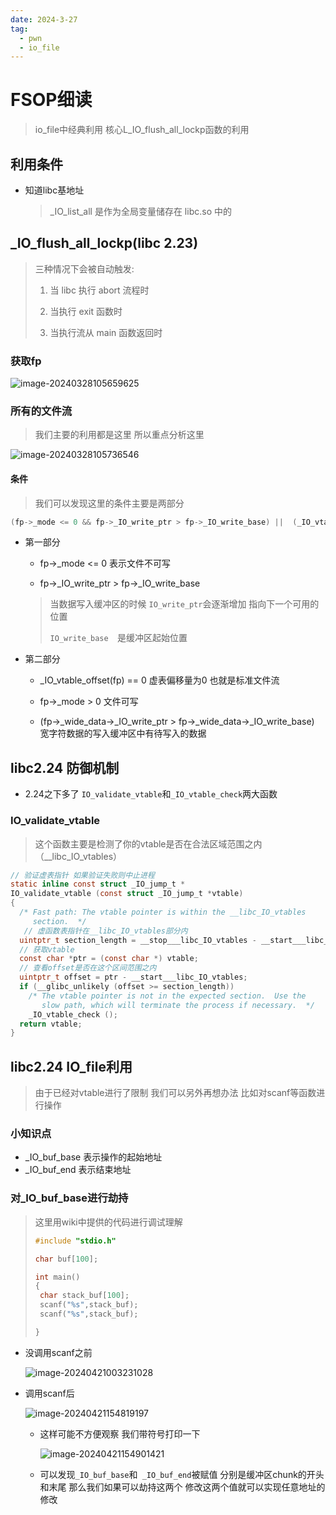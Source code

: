```yaml
---
date: 2024-3-27
tag:
  - pwn
  - io_file
---
```


# FSOP细读

> io_file中经典利用 核心L_IO_flush_all_lockp函数的利用

## 利用条件

- 知道libc基地址

  > _IO_list_all 是作为全局变量储存在 libc.so 中的

## _IO_flush_all_lockp(libc 2.23)

> 三种情况下会被自动触发:
>
> 1. 当 libc 执行 abort 流程时
>
> 2. 当执行 exit 函数时
>
> 3. 当执行流从 main 函数返回时

### 获取fp

![image-20240328105659625](https://awaqwqa.github.io/img/io_file_study2/image-20240328105659625.png)

### 所有的文件流

> 我们主要的利用都是这里 所以重点分析这里

![image-20240328105736546](https://awaqwqa.github.io/img/io_file_study2/image-20240328105736546.png)

#### 条件

> 我们可以发现这里的条件主要是两部分 

```c
(fp->_mode <= 0 && fp->_IO_write_ptr > fp->_IO_write_base) ||  (_IO_vtable_offset(fp) == 0 && fp->_mode > 0 && (fp->_wide_data->_IO_write_ptr > fp->_wide_data->_IO_write_base))
```

- 第一部分

  - fp->_mode <= 0 表示文件不可写

  -  fp->_IO_write_ptr > fp->_IO_write_base  

    > 当数据写入缓冲区的时候 `IO_write_ptr`会逐渐增加 指向下一个可用的位置
    >
    > `IO_write_base  `是缓冲区起始位置

- 第二部分

  - _IO_vtable_offset(fp) == 0 虚表偏移量为0 也就是标准文件流
  - fp->_mode > 0  文件可写

  - (fp->_wide_data->_IO_write_ptr > fp->_wide_data->_IO_write_base) 宽字符数据的写入缓冲区中有待写入的数据

## libc2.24 防御机制

- 2.24之下多了 `IO_validate_vtable`和`_IO_vtable_check`两大函数

### IO_validate_vtable

> 这个函数主要是检测了你的vtable是否在合法区域范围之内（__libc_IO_vtables）

```c
// 验证虚表指针 如果验证失败则中止进程
static inline const struct _IO_jump_t *
IO_validate_vtable (const struct _IO_jump_t *vtable)
{
  /* Fast path: The vtable pointer is within the __libc_IO_vtables
     section.  */
   // 虚函数表指针在__libc_IO_vtables部分内
  uintptr_t section_length = __stop___libc_IO_vtables - __start___libc_IO_vtables;
  // 获取vtable
  const char *ptr = (const char *) vtable;
  // 查看offset是否在这个区间范围之内
  uintptr_t offset = ptr - __start___libc_IO_vtables;
  if (__glibc_unlikely (offset >= section_length))
    /* The vtable pointer is not in the expected section.  Use the
       slow path, which will terminate the process if necessary.  */
    _IO_vtable_check ();
  return vtable;
}

```

## libc2.24 IO_file利用

> 由于已经对vtable进行了限制 我们可以另外再想办法 比如对scanf等函数进行操作

### 小知识点

- _IO_buf_base 表示操作的起始地址
- _IO_buf_end 表示结束地址

### 对_IO_buf_base进行劫持

> 这里用wiki中提供的代码进行调试理解
>
> ```c
> #include "stdio.h"
> 
> char buf[100];
> 
> int main()
> {
>  char stack_buf[100];
>  scanf("%s",stack_buf);
>  scanf("%s",stack_buf);
> 
> }
> ```

- 没调用scanf之前

  ![image-20240421003231028](https://awaqwqa.github.io/img/io_file_study2/image-20240421003231028.png)

- 调用scanf后

  ![image-20240421154819197](https://awaqwqa.github.io/img/io_file_study2/image-20240421154819197.png)
  
  - 这样可能不方便观察 我们带符号打印一下
  
    ![image-20240421154901421](https://awaqwqa.github.io/img/io_file_study2/image-20240421154901421.png)
  
  - 可以发现`_IO_buf_base`和` _IO_buf_end`被赋值 分别是缓冲区chunk的开头和末尾 那么我们如果可以劫持这两个 修改这两个值就可以实现任意地址的修改



